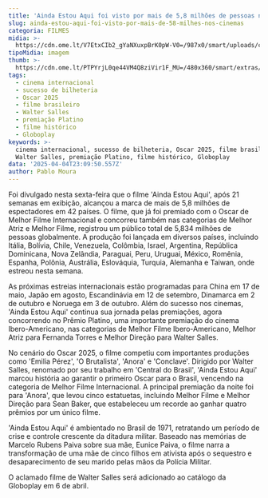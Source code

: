 ```yaml
---
title: 'Ainda Estou Aqui foi visto por mais de 5,8 milhões de pessoas nos cinemas'
slug: ainda-estou-aqui-foi-visto-por-mais-de-58-milhes-nos-cinemas
categoria: FILMES
midia: >-
  https://cdn.ome.lt/V7EtxCIb2_gYaNXuxpBrK0pW-V0=/987x0/smart/uploads/conteudo/fotos/Design_sem_nome_-_2025-04-04T200236.350.png
tipoMidia: imagem
thumb: >-
  https://cdn.ome.lt/PTPYrjL0qe44VM4Q8ziVir1F_MU=/480x360/smart/extras/conteudos/Design_sem_nome_-_2025-04-04T200236.350.png
tags:
  - cinema internacional
  - sucesso de bilheteria
  - Oscar 2025
  - filme brasileiro
  - Walter Salles
  - premiação Platino
  - filme histórico
  - Globoplay
keywords: >-
  cinema internacional, sucesso de bilheteria, Oscar 2025, filme brasileiro,
  Walter Salles, premiação Platino, filme histórico, Globoplay
data: '2025-04-04T23:09:50.557Z'
author: Pablo Moura
---
```


Foi divulgado nesta sexta-feira que o filme 'Ainda Estou Aqui', após 21 semanas em exibição, alcançou a marca de mais de 5,8 milhões de espectadores em 42 países. O filme, que já foi premiado com o Oscar de Melhor Filme Internacional e concorreu também nas categorias de Melhor Atriz e Melhor Filme, registrou um público total de 5,834 milhões de pessoas globalmente. A produção foi lançada em diversos países, incluindo Itália, Bolívia, Chile, Venezuela, Colômbia, Israel, Argentina, República Dominicana, Nova Zelândia, Paraguai, Peru, Uruguai, México, Romênia, Espanha, Polônia, Austrália, Eslováquia, Turquia, Alemanha e Taiwan, onde estreou nesta semana.

As próximas estreias internacionais estão programadas para China em 17 de maio, Japão em agosto, Escandinávia em 12 de setembro, Dinamarca em 2 de outubro e Noruega em 3 de outubro. Além do sucesso nos cinemas, 'Ainda Estou Aqui' continua sua jornada pelas premiações, agora concorrendo no Prêmio Platino, uma importante premiação do cinema Ibero-Americano, nas categorias de Melhor Filme Ibero-Americano, Melhor Atriz para Fernanda Torres e Melhor Direção para Walter Salles.

No cenário do Oscar 2025, o filme competiu com importantes produções como 'Emilia Pérez', 'O Brutalista', 'Anora' e 'Conclave'. Dirigido por Walter Salles, renomado por seu trabalho em 'Central do Brasil', 'Ainda Estou Aqui' marcou história ao garantir o primeiro Oscar para o Brasil, vencendo na categoria de Melhor Filme Internacional. A principal premiação da noite foi para 'Anora', que levou cinco estatuetas, incluindo Melhor Filme e Melhor Direção para Sean Baker, que estabeleceu um recorde ao ganhar quatro prêmios por um único filme.

'Ainda Estou Aqui' é ambientado no Brasil de 1971, retratando um período de crise e controle crescente da ditadura militar. Baseado nas memórias de Marcelo Rubens Paiva sobre sua mãe, Eunice Paiva, o filme narra a transformação de uma mãe de cinco filhos em ativista após o sequestro e desaparecimento de seu marido pelas mãos da Polícia Militar.

O aclamado filme de Walter Salles será adicionado ao catálogo da Globoplay em 6 de abril.
